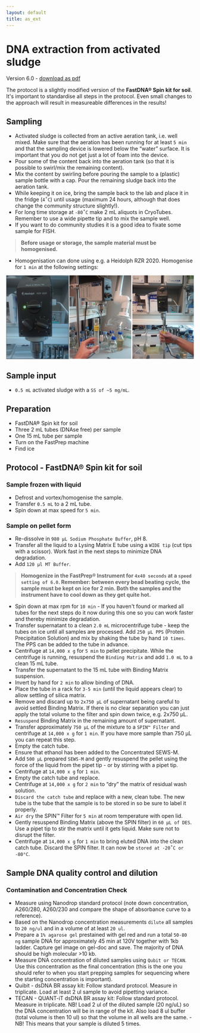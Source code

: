 ```yaml
---
layout: default
title: as_ext
---
```

# DNA extraction from activated sludge
Version 6.0 - [download as pdf](link)

The protocol is a slightly modified version of the **FastDNA® Spin kit for soil**. It's important to standardise all steps in the protocol. Even small changes to the approach will result in measureable differences in the results!

## Sampling
* Activated sludge is collected from an active aeration tank, i.e. well mixed. Make sure that the aeration has been running for at least `5 min` and that the sampling device is lowered below the “water” surface. It is important that you do not get just a lot of foam into the device.
* Pour some of the content back into the aeration tank (so that it is possible to swirl/mix the remaining content).
* Mix the content by swirling before pouring the sample to a (plastic) sample bottle with a cap. Pour the remaining sludge back into the aeration tank.
* While keeping it on ice, bring the sample back to the lab and place it in the fridge (`4˚C`) until usage (maximum 24 hours, although that does change the community structure slightly!).
* For long time storage at `-80˚C` make 2 mL aliquots in CryoTubes. Remember to use a wide pipette tip and to mix the sample well.
* If you want to do community studies it is a good idea to fixate some sample for FISH.

>**Before usage or storage, the sample material must be homogenised.**

* Homogenisation can done using e.g. a Heidolph RZR 2020. Homogenise for `1 min` at the following settings:

![Homogenisation](figure/homogen.png)


## Sample input

* `0.5 mL` activated sludge with a `SS of ~5 mg/mL`.

## Preparation
* FastDNA® Spin kit for soil
* Three 2 mL tubes (DNAse free) per sample
* One 15 mL tube per sample
* Turn on the FastPrep machine
* Find ice

## Protocol - FastDNA® Spin kit for soil

### Sample frozen with liquid
* Defrost and vortex/homogenise the sample.
* Transfer `0.5 mL` to a 2 mL tube.
* Spin down at max speed for `5 min`.

### Sample on pellet form
* Re-dissolve in `980 µL Sodium Phosphate Buffer`, pH 8.
* Transfer all the liquid to a Lysing Matrix E tube using a `WIDE tip` (cut tips with a scissor). Work fast in the next steps to minimize DNA degradation.
* Add `120 μl MT Buffer`.

>**Homogenize in the FastPrep® Instrument for `4x40 seconds` at a `speed setting of 6.0`. Remember: between every bead beating cycle, the sample must be kept on ice for 2 min. Both the samples and the instrument have to cool down as they get quite hot.**

* Spin down at max rpm for `10 min` - If you haven't found or marked all tubes for the next steps do it now during this one so you can work faster and thereby minimize degradation. 
* Transfer supernatant to a clean `2.0 mL` microcentrifuge tube - keep the tubes on ice until all samples are processed. Add `250 µL PPS` (Protein Precipitation Solution) and mix by shaking the tube by hand `10 times`. The PPS can be added to the tube in advance.
* Centrifuge at `14,000 x g` for `5 min` to pellet precipitate. While the centrifuge is running, resuspend the `Binding Matrix` and add `1.0 mL` to a clean 15 mL tube.
* Transfer the supernatant to the 15 mL tube with Binding Matrix suspension.
* Invert by hand for `2 min` to allow binding of DNA.
* Place the tube in a rack for `3-5 min` (until the liquid appears clear) to allow settling of silica matrix.
* Remove and discard up to `2x750 µL` of supernatant being careful to avoid settled Binding Matrix. If there is no clear separation you can just apply the total volume to the filter and spin down twice, e.g. 2x750 µL.
* `Resuspend` Binding Matrix in the remaining amount of supernatant. 
* Transfer approximately `750 µL` of the mixture to a `SPIN™ Filter` and centrifuge at `14,000 x g` for `1 min`. If you have more sample than 750 µL you can repeat this step. 
* Empty the catch tube.
* Ensure that ethanol has been added to the Concentrated SEWS-M.
* Add `500 µL` prepared `SEWS-M` and gently resuspend the pellet using the force of the liquid from the pipet tip - or by stirring with a pipet tip.
* Centrifuge at `14,000 x g` for `1 min`. 
* Empty the catch tube and replace.
* Centrifuge at `14,000 x g` for `2 min` to “dry” the matrix of residual wash solution. 
* `Discard the catch tube` and replace with a new, clean tube. The new tube is the tube that the sample is to be stored in so be sure to label it properly.
* `Air dry` the SPIN™ Filter for `5 min` at room temperature with open lid.
* Gently resuspend Binding Matrix (above the SPIN filter) in `60 µL of DES`. Use a pipet tip to stir the matrix until it gets liquid. Make sure not to disrupt the filter.
* Centrifuge at `14,000 x g` for `1 min` to bring eluted DNA into the clean catch tube. Discard the SPIN filter. It can now be `stored at -20˚C or -80°C`.

## Sample DNA quality control and dilution

### Contamination and Concentration Check
* Measure using Nanodrop standard protocol (note down concentration, A260/280, A260/230 and compare the shape of absorbance curve to a reference).
* Based on the Nanodrop concentration measurements `dilute` all samples to `20 ng/ul` and in a volume of at least `20 ul`.
* Prepare a `1% agarose gel` prestained with gel red and run a total `50-80 ng` sample DNA for approximately 45 min at 120V together with 1kb ladder. Capture gel image on gel-doc and save. The majority of DNA should be high molecular >10 kb.
* Measure DNA concentration of diluted samples using `Qubit or TECAN`. Use this concentration as the final concentration (this is the one you should refer to when you start prepping samples for sequencing where the starting concentration is important).
* Quibit - dsDNA BR assay kit: Follow standard protocol. Measure in triplicate. Load at least 2 ul sample to avoid pipetting variance.
* TECAN - QUANT-iT  dsDNA BR assay kit: Follow standard protocol. Measure in triplicate. NB! Load 2 ul of the diluted sample (20 ng/uL) so the DNA concentration will be in range of the kit. Also load 8 ul buffer (total volume is then 10 ul) so that the volume in all wells are the same. - NB! This means that your sample is diluted 5 times.

